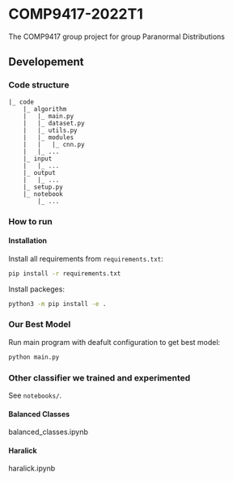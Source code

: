 # COMP9417-2022T1
The COMP9417 group project for group Paranormal Distributions

## Developement

### Code structure

```Text
|_ code
    |_ algorithm
    |   |_ main.py
    |   |_ dataset.py
    |   |_ utils.py
    |   |_ modules
    |   |   |_ cnn.py
    |   |_ ...     
    |_ input
    |   |_ ...
    |_ output
    |   |_ ...
    |_ setup.py
    |_ notebook
        |_ ...
```

### How to run

#### Installation
Install all requirements from `requirements.txt`:

```Bash
pip install -r requirements.txt
```

Install packeges:

```Bash
python3 -m pip install -e .
```

### Our Best Model

Run main program with deafult configuration to get best model:
```Bash
python main.py
```


### Other classifier we trained and experimented

See `notebooks/`.

#### Balanced Classes
balanced_classes.ipynb

#### Haralick
haralick.ipynb
